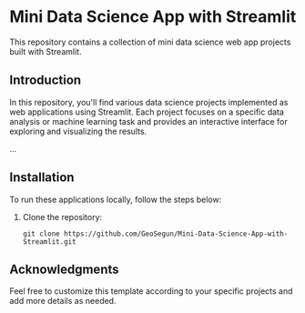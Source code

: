 # Mini Data Science App with Streamlit

This repository contains a collection of mini data science web app projects built with Streamlit.

## Introduction

In this repository, you'll find various data science projects implemented as web applications using Streamlit. Each project focuses on a specific data analysis or machine learning task and provides an interactive interface for exploring and visualizing the results.

...

## Installation

To run these applications locally, follow the steps below:

1. Clone the repository:

   ```shell
   git clone https://github.com/GeoSegun/Mini-Data-Science-App-with-Streamlit.git

## Acknowledgments

Feel free to customize this template according to your specific projects and add more details as needed.

